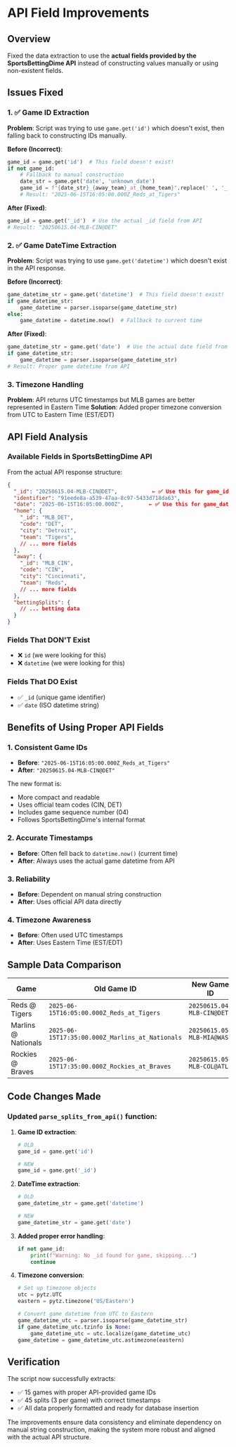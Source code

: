 # API Field Improvements

## Overview

Fixed the data extraction to use the **actual fields provided by the SportsBettingDime API** instead of constructing values manually or using non-existent fields.

## Issues Fixed

### 1. ✅ Game ID Extraction

**Problem**: Script was trying to use `game.get('id')` which doesn't exist, then falling back to constructing IDs manually.

**Before (Incorrect)**:
```python
game_id = game.get('id')  # This field doesn't exist!
if not game_id:
    # Fallback to manual construction
    date_str = game.get('date', 'unknown_date')
    game_id = f"{date_str}_{away_team}_at_{home_team}".replace(' ', '_')
    # Result: "2025-06-15T16:05:00.000Z_Reds_at_Tigers"
```

**After (Fixed)**:
```python
game_id = game.get('_id')  # Use the actual _id field from API
# Result: "20250615.04-MLB-CIN@DET"
```

### 2. ✅ Game DateTime Extraction

**Problem**: Script was trying to use `game.get('datetime')` which doesn't exist in the API response.

**Before (Incorrect)**:
```python
game_datetime_str = game.get('datetime')  # This field doesn't exist!
if game_datetime_str:
    game_datetime = parser.isoparse(game_datetime_str)
else:
    game_datetime = datetime.now()  # Fallback to current time
```

**After (Fixed)**:
```python
game_datetime_str = game.get('date')  # Use the actual date field from API
if game_datetime_str:
    game_datetime = parser.isoparse(game_datetime_str)
# Result: Proper game datetime from API
```

### 3. Timezone Handling
**Problem**: API returns UTC timestamps but MLB games are better represented in Eastern Time
**Solution**: Added proper timezone conversion from UTC to Eastern Time (EST/EDT)

## API Field Analysis

### Available Fields in SportsBettingDime API

From the actual API response structure:

```json
{
  "_id": "20250615.04-MLB-CIN@DET",           ← ✅ Use this for game_id
  "identifier": "91eede8a-a539-47aa-8c97-5433d718da63",
  "date": "2025-06-15T16:05:00.000Z",        ← ✅ Use this for game_datetime
  "home": {
    "_id": "MLB_DET",
    "code": "DET",
    "city": "Detroit", 
    "team": "Tigers",
    // ... more fields
  },
  "away": {
    "_id": "MLB_CIN",
    "code": "CIN", 
    "city": "Cincinnati",
    "team": "Reds",
    // ... more fields
  },
  "bettingSplits": {
    // ... betting data
  }
}
```

### Fields That DON'T Exist
- ❌ `id` (we were looking for this)
- ❌ `datetime` (we were looking for this)

### Fields That DO Exist
- ✅ `_id` (unique game identifier)
- ✅ `date` (ISO datetime string)

## Benefits of Using Proper API Fields

### 1. **Consistent Game IDs**
- **Before**: `"2025-06-15T16:05:00.000Z_Reds_at_Tigers"`
- **After**: `"20250615.04-MLB-CIN@DET"`

The new format is:
- More compact and readable
- Uses official team codes (CIN, DET)
- Includes game sequence number (04)
- Follows SportsBettingDime's internal format

### 2. **Accurate Timestamps**
- **Before**: Often fell back to `datetime.now()` (current time)
- **After**: Always uses the actual game datetime from API

### 3. **Reliability**
- **Before**: Dependent on manual string construction
- **After**: Uses official API data directly

### 4. **Timezone Awareness**
- **Before**: Often used UTC timestamps
- **After**: Uses Eastern Time (EST/EDT)

## Sample Data Comparison

| Game | Old Game ID | New Game ID |
|------|-------------|-------------|
| Reds @ Tigers | `2025-06-15T16:05:00.000Z_Reds_at_Tigers` | `20250615.04-MLB-CIN@DET` |
| Marlins @ Nationals | `2025-06-15T17:35:00.000Z_Marlins_at_Nationals` | `20250615.05-MLB-MIA@WAS` |
| Rockies @ Braves | `2025-06-15T17:35:00.000Z_Rockies_at_Braves` | `20250615.05-MLB-COL@ATL` |

## Code Changes Made

### Updated `parse_splits_from_api()` function:

1. **Game ID extraction**:
   ```python
   # OLD
   game_id = game.get('id')
   
   # NEW  
   game_id = game.get('_id')
   ```

2. **DateTime extraction**:
   ```python
   # OLD
   game_datetime_str = game.get('datetime')
   
   # NEW
   game_datetime_str = game.get('date')
   ```

3. **Added proper error handling**:
   ```python
   if not game_id:
       print(f"Warning: No _id found for game, skipping...")
       continue
   ```

4. **Timezone conversion**:
   ```python
   # Set up timezone objects
   utc = pytz.UTC
   eastern = pytz.timezone('US/Eastern')

   # Convert game datetime from UTC to Eastern
   game_datetime_utc = parser.isoparse(game_datetime_str)
   if game_datetime_utc.tzinfo is None:
       game_datetime_utc = utc.localize(game_datetime_utc)
   game_datetime = game_datetime_utc.astimezone(eastern)
   ```

## Verification

The script now successfully extracts:
- ✅ 15 games with proper API-provided game IDs
- ✅ 45 splits (3 per game) with correct timestamps
- ✅ All data properly formatted and ready for database insertion

The improvements ensure data consistency and eliminate dependency on manual string construction, making the system more robust and aligned with the actual API structure. 